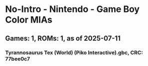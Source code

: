 # No-Intro - Nintendo - Game Boy Color MIAs
## Games: 1, ROMs: 1, as of 2025-07-11

### Tyrannosaurus Tex (World) (Piko Interactive).gbc, CRC: 77bee0c7
